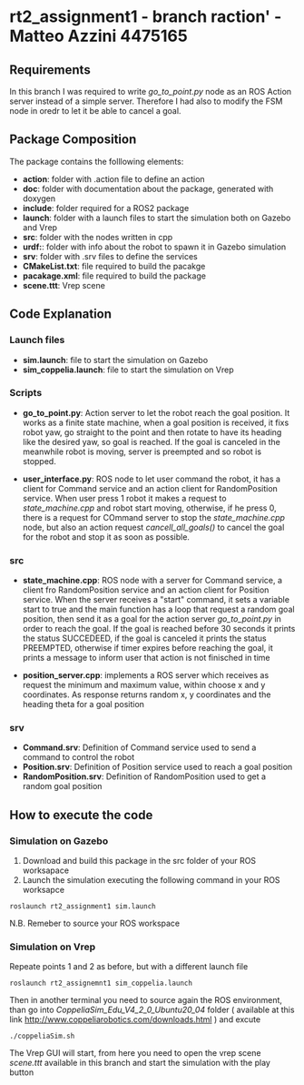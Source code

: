 # rt2_assignment1 - branch raction' - Matteo Azzini 4475165

## Requirements
In this branch I was required to write *go_to_point.py* node as an ROS Action server instead of a simple server. Therefore I had also to modify the FSM node in oredr to let it be able to cancel a goal.

## Package Composition
The package contains the folllowing elements:</br>
- **action**: folder with .action file to define an action</br>
- **doc**: folder with documentation about the package, generated with doxygen </br>
- **include**: folder required for a ROS2 package </br>
- **launch**: folder with a launch files to start the simulation both on Gazebo and Vrep</br>
- **src**: folder with the nodes written in cpp </br>
- **urdf:**: folder with info about the robot to spawn it in Gazebo simulation 
- **srv**: folder with .srv files to define the services</br>
- **CMakeList.txt**: file required to build the pacakge</br>
- **pacakage.xml**: file required to build the package</br>
- **scene.ttt**: Vrep scene 

## Code Explanation

### Launch files
- **sim.launch**: file to start the simulation on Gazebo 
- **sim_coppelia.launch**: file to start the simulation on Vrep

### Scripts
- **go_to_point.py**: Action server to let the robot reach the goal position. It works as a finite state machine, when a goal position is received, it fixs robot yaw, go straight to the point and then rotate to have its heading like the desired yaw, so goal is reached. If the goal is canceled in the meanwhile robot is moving, server is preempted and so robot is stopped. 

- **user_interface.py**: ROS node to let user command the robot, it has a client for Command service and an action client for RandomPosition service. When user press 1 robot it makes a request to *state_machine.cpp* and robot start moving, otherwise, if he press 0, there is a request for COmmand server to stop the *state_machine.cpp* node, but also an action request *cancell_all_goals()* to cancel the goal for the robot and stop it as soon as possible.  

### src
- **state_machine.cpp**: ROS node with a server for Command service, a client fro RandomPosition service and an action client for Position service. When the server receives a "start" command, it sets a variable start to true and the main function has a loop that request a random goal position, then send it as a goal for the action server *go_to_point.py* in order to reach the goal. If the goal is reached before 30 seconds it prints the status SUCCEDEED, if the goal is canceled it prints the status PREEMPTED, otherwise if timer expires before reaching the goal, it prints a message to inform user that action is not finisched in time

- **position_server.cpp**: implements a ROS server which receives as request the minimum and maximum value, within choose x and y coordinates. As response returns random x, y coordinates and the heading theta for a goal position

### srv
- **Command.srv**: Definition of Command service used to send a command to control the robot  </br>
- **Position.srv**: Definition of Position service used to reach a goal position</br>
- **RandomPosition.srv**: Definition of RandomPosition used to get a random goal position</br>

## How to execute the code
### Simulation on Gazebo 
1. Download and build this package in the src folder of your ROS worksapace
2. Launch the simulation executing the following command in your ROS worksapce
```
roslaunch rt2_assignment1 sim.launch
```
N.B. Remeber to source your ROS workspace 

### Simulation on Vrep 
Repeate points 1 and 2 as before, but with a different launch file
```
roslaunch rt2_assignemnt1 sim_coppelia.launch
```
Then in another terminal you need to source again the ROS environment, than go into *CoppeliaSim_Edu_V4_2_0_Ubuntu20_04* folder ( available at this link http://www.coppeliarobotics.com/downloads.html ) and excute 
```
./coppeliaSim.sh
```
The Vrep GUI will start, from here you need to open the vrep scene *scene.ttt* available in this branch and start the simulation with the play button

